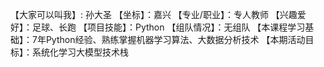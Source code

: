 【大家可以叫我】: 孙大圣
【坐标】：嘉兴
【专业/职业】：专人教师
【兴趣爱好】：足球、长跑
【项目技能】：Python
【组队情况】：无组队 
【本课程学习基础】：7年Python经验、熟练掌握机器学习算法、大数据分析技术
【本期活动目标】：系统化学习大模型技术栈
